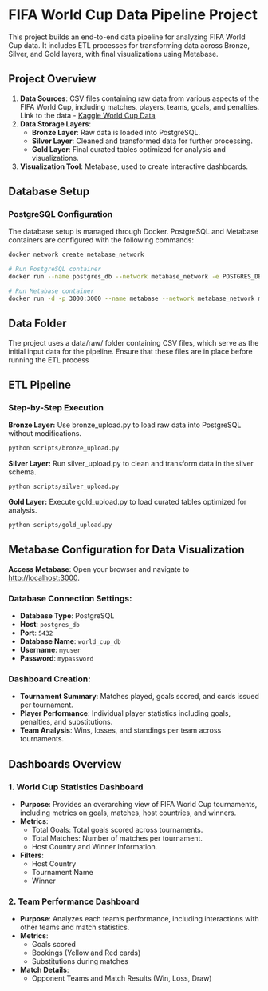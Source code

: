 # FIFA World Cup Data Pipeline Project

This project builds an end-to-end data pipeline for analyzing FIFA World Cup data. It includes ETL processes for transforming data across Bronze, Silver, and Gold layers, with final visualizations using Metabase.

## Project Overview

1. **Data Sources**: CSV files containing raw data from various aspects of the FIFA World Cup, including matches, players, teams, goals, and penalties.
Link to the data - [Kaggle World Cup Data](https://www.kaggle.com/datasets/joshfjelstul/world-cup-database)
2. **Data Storage Layers**:
   - **Bronze Layer**: Raw data is loaded into PostgreSQL.
   - **Silver Layer**: Cleaned and transformed data for further processing.
   - **Gold Layer**: Final curated tables optimized for analysis and visualizations.
3. **Visualization Tool**: Metabase, used to create interactive dashboards.

## Database Setup

### PostgreSQL Configuration

The database setup is managed through Docker. PostgreSQL and Metabase containers are configured with the following commands:

```bash
docker network create metabase_network

# Run PostgreSQL container
docker run --name postgres_db --network metabase_network -e POSTGRES_DB=world_cup_db -e POSTGRES_USER=myuser -e POSTGRES_PASSWORD=mypassword -p 5432:5432 -d postgres

# Run Metabase container
docker run -d -p 3000:3000 --name metabase --network metabase_network metabase/metabase

```

## Data Folder

The project uses a data/raw/ folder containing CSV files, which serve as the initial input data for the pipeline. Ensure that these files are in place before running the ETL process

## ETL Pipeline

### Step-by-Step Execution

**Bronze Layer:** Use bronze_upload.py to load raw data into PostgreSQL without modifications.
```bash
python scripts/bronze_upload.py
```
**Silver Layer:** Run silver_upload.py to clean and transform data in the silver schema.
```bash
python scripts/silver_upload.py
```
**Gold Layer:** Execute gold_upload.py to load curated tables optimized for analysis.
```bash
python scripts/gold_upload.py
```

## Metabase Configuration for Data Visualization

**Access Metabase**: Open your browser and navigate to [http://localhost:3000](http://localhost:3000).

### Database Connection Settings:

- **Database Type**: PostgreSQL
- **Host**: `postgres_db`
- **Port**: `5432`
- **Database Name**: `world_cup_db`
- **Username**: `myuser`
- **Password**: `mypassword`

### Dashboard Creation:

- **Tournament Summary**: Matches played, goals scored, and cards issued per tournament.
- **Player Performance**: Individual player statistics including goals, penalties, and substitutions.
- **Team Analysis**: Wins, losses, and standings per team across tournaments.

## Dashboards Overview

### 1. World Cup Statistics Dashboard
- **Purpose**: Provides an overarching view of FIFA World Cup tournaments, including metrics on goals, matches, host countries, and winners.
- **Metrics**:
  - Total Goals: Total goals scored across tournaments.
  - Total Matches: Number of matches per tournament.
  - Host Country and Winner Information.
- **Filters**:
  - Host Country
  - Tournament Name
  - Winner

### 2. Team Performance Dashboard
- **Purpose**: Analyzes each team’s performance, including interactions with other teams and match statistics.
- **Metrics**:
  - Goals scored
  - Bookings (Yellow and Red cards)
  - Substitutions during matches
- **Match Details**:
  - Opponent Teams and Match Results (Win, Loss, Draw)
